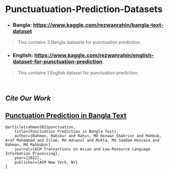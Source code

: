 # Punctuatuation-Prediction-Datasets
- ### **Bangla**: https://www.kaggle.com/rezwanrahin/bangla-text-dataset
> This contains 3 Bangla datasets for punctuation prediction.

- ### **English**: https://www.kaggle.com/rezwanrahin/english-dataset-for-punctuation-prediction
> This contains 1 English dataset for punctuation prediction.

<br>

## ***Cite Our Work***
## [**Punctuation Prediction in Bangla Text**](https://doi.org/10.1145/3575804)
    
    @article{rahman2022punctuation,
        title={Punctuation Prediction in Bangla Text},
        author={Rahman, Habibur and Rahin, MD Rezwan Shahrior and Mahbub, Araf Mohammad and Islam, Md Adnanul and Mukta, Md Saddam Hossain and Rahman, Md Mahbubur},
        journal={ACM Transactions on Asian and Low-Resource Language Information Processing},
        year={2022},
        publisher={ACM New York, NY}
    }
